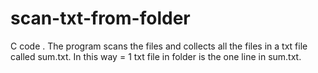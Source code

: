 # scan-txt-from-folder
C code .  The program scans the files and collects all the files in a txt file called sum.txt. In this way = 1 txt file in folder is the one line in sum.txt.
